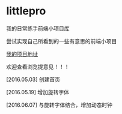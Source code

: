 # littlepro
我的日常练手前端小项目库

尝试实现自己所看到的一些有意思的前端小项目

[我的项目地址](http://yehbeats.github.io/littlepro/)

欢迎查看浏览提意见！！！

[2016.05.03] 创建首页

[2016.05.19] 增加旋转字体

[2016.06.07] 与旋转字体结合，增加动态时钟

